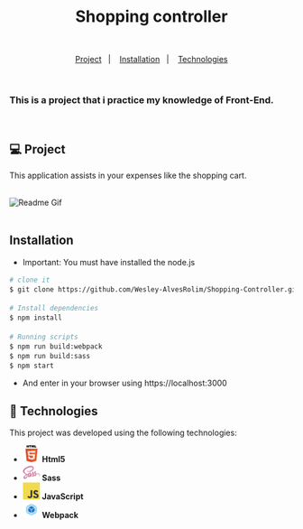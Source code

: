  <h1 align="center"><strong>Shopping controller</strong></h1>

<br>
<p align="center">
  <a href="##-project">Project</a>&nbsp;&nbsp;&nbsp;|&nbsp;&nbsp;&nbsp;
  <a href="##-installation">Installation</a>&nbsp;&nbsp;&nbsp;|&nbsp;&nbsp;&nbsp;
  <a href="##-technologies">Technologies</a>
</p>

<br>

### This is a project that i practice my knowledge of Front-End.

<br>

## 💻 Project


<p>This application assists in your expenses like the shopping cart.</p>

<br>
<img src="./assets/my readme.gif" alt="Readme Gif">
<br>
<br>


## Installation

- Important: You must have installed the node.js

```bash
# clone it
$ git clone https://github.com/Wesley-AlvesRolim/Shopping-Controller.git

# Install dependencies
$ npm install

# Running scripts
$ npm run build:webpack
$ npm run build:sass
$ npm start
```
- And enter in your browser using https://localhost:3000


## 🚀 Technologies

This project was developed using the following technologies:

- <img height="30" src="https://raw.githubusercontent.com/github/explore/80688e429a7d4ef2fca1e82350fe8e3517d3494d/topics/html/html.png"> **Html5**
- <img height="30" src="https://raw.githubusercontent.com/github/explore/80688e429a7d4ef2fca1e82350fe8e3517d3494d/topics/sass/sass.png"> **Sass**
- <img height="30" src="https://raw.githubusercontent.com/github/explore/80688e429a7d4ef2fca1e82350fe8e3517d3494d/topics/javascript/javascript.png">  **JavaScript**
- <img height="30" src="https://raw.githubusercontent.com/github/explore/80688e429a7d4ef2fca1e82350fe8e3517d3494d/topics/webpack/webpack.png">  **Webpack**
